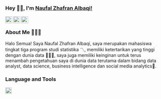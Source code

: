 ### Hey 👋🏽, I'm [Naufal Zhafran Albaqi!](https://www.linkedin.com/in/naufal-zhafran-albaqi-95360b184/)

<a href="https://twitter.com/nopalpel">
<img align="left" alt="NaufalZHafranAlbaqi | Twitter" width="22px" src="https://upload.wikimedia.org/wikipedia/sco/9/9f/Twitter_bird_logo_2012.svg" />
</a>
<a href="https://www.linkedin.com/in/naufal-zhafran-albaqi-95360b184//">
<img align="left" alt="NaufalZHafranAlBaqi LinkdeIN" width="22px" src="https://upload.wikimedia.org/wikipedia/commons/e/e9/Linkedin_icon.svg" />
</a>
<a href="https://www.instagram.com/naufal.zha/">
<img align="left" alt="NaufalZHafranAlBaqi Instagram" width="22px" src="https://upload.wikimedia.org/wikipedia/commons/e/e7/Instagram_logo_2016.svg" />
</a>
<br />

### About Me 🙍🏽‍♂️ 
Halo Semua! Saya Naufal Zhafran Albaqi, saya merupakan mahasiswa tingkat tiga program studi statistika 〽️, memiliki ketertarikan yang tinggi dengan dunia data 👨🏽‍💻, saya juga memiliki keinginan untuk terus menambah pengetahuan saya di dunia data terutama dalam bidang data analyst, data science, business intelligence dan social media analytics🚀.

### Language and Tools 
<code><img height="20" src="https://upload.wikimedia.org/wikipedia/commons/c/c3/Python-logo-notext.svg"></code>
